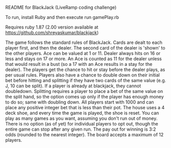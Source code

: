 README for BlackJack (LiveRamp coding challenge)

To run, install Ruby and then execute
run gamePlay.rb

Requires ruby 1.87 (2.00 version available at https://github.com/shreyaskumar/blackjack)

The game follows the standard rules of BlackJack. Cards are dealt to each player first, and then the dealer. The second card of the dealer is 'shown' to the other players. Ace can be valued at 1 or 11. Dealer always hits on 16 or less and stays on 17 or more. An Ace is counted as 11 for the dealer unless that would result in a bust (so a 17 with an Ace results in a stay for the dealer). The players get the chance to hit or stay before the dealer plays, as per usual rules. Players also have a chance to double down on their initial bet before hitting and splitting if they have two cards of the same value (e.g. J, 10 can be split). If a player is already at blackjack, they cannot doubledown. Splitting requires a player to place a bet of the same value on the split hand, so the option comes up only if the player has enough money to do so; same with doubling down. All players start with 1000 and can place any positive integer bet that is less than their pot. The house uses a 4 deck shoe, and every time the game is played, the shoe is reset. You can play as many games as you want, assuming you don't run out of money. There is no option (as of yet) for individual players to opt out, though the entire game can stop after any given run. The pay out for winning is 3:2 odds (rounded to the nearest integer). The board accepts a maximum of 12 players.
